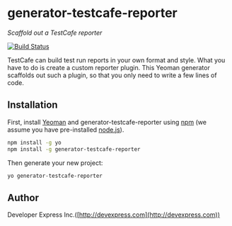 # generator-testcafe-reporter
*Scaffold out a TestCafe reporter*

[![Build Status](https://api.travis-ci.org/DevExpress/generator-testcafe-reporter.svg)](https://travis-ci.org/DevExpress/generator-testcafe-reporter)

TestCafe can build test run reports in your own format and style. What you have to do is create a custom reporter plugin.
This Yeoman generator scaffolds out such a plugin, so that you only need to write a few lines of code.

## Installation

First, install [Yeoman](http://yeoman.io) and generator-testcafe-reporter using [npm](https://www.npmjs.com/) (we assume you have pre-installed [node.js](https://nodejs.org/)).

```bash
npm install -g yo
npm install -g generator-testcafe-reporter
```

Then generate your new project:

```bash
yo generator-testcafe-reporter
```

## Author

Developer Express Inc.([http://devexpress.com](http://devexpress.com))
